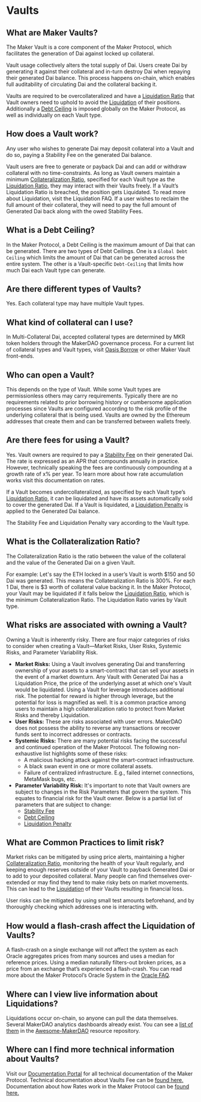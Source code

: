 # Vaults

## What are Maker Vaults?

The Maker Vault is a core component of the Maker Protocol, which facilitates the generation of Dai against locked up collateral.

Vault usage collectively alters the total supply of Dai. Users create Dai by generating it against their collateral and in-turn destroy Dai when repaying their generated Dai balance. This process happens on-chain, which enables full auditability of circulating Dai and the collateral backing it.

Vaults are required to be overcollateralized and have a [Liquidation Ratio](liquidation.md#what-is-the-liquidation-ratio) that Vault owners need to uphold to avoid the [Liquidation](liquidation.md) of their positions. Additionally a [Debt Ceiling](#what-is-a-debt-ceiling) is imposed globally on the Maker Protocol, as well as individually on each Vault type.

## How does a Vault work?

Any user who wishes to generate Dai may deposit collateral into a Vault and do so, paying a Stability Fee on the generated Dai balance.

Vault users are free to generate or payback Dai and can add or withdraw collateral with no time-constraints. As long as Vault owners maintain a minimum [Collateralization Ratio](#what-is-the-collateralization-ratio), specified for each Vault type as the [Liquidation Ratio](liquidation.md#what-is-the-liquidation-ratio), they may interact with their Vaults freely. If a Vault’s Liquidation Ratio is breached, the position gets Liquidated. To read more about Liquidation, visit the Liquidation FAQ. If a user wishes to reclaim the full amount of their collateral, they will need to pay the full amount of Generated Dai back along with the owed Stability Fees.

## What is a Debt Ceiling?

In the Maker Protocol, a Debt Ceiling is the maximum amount of Dai that can be generated. There are two types of Debt Ceilings. One is a `Global Debt Ceiling` which limits the amount of Dai that can be generated across the entire system. The other is a Vault-specific `Debt-Ceiling` that limits how much Dai each Vault type can generate.

## Are there different types of Vaults?

Yes. Each collateral type may have multiple Vault types.

## What kind of collateral can I use?

In Multi-Collateral Dai, accepted collateral types are determined by MKR token holders through the MakerDAO governance process. For a current list of collateral types and Vault types, visit [Oasis Borrow](https://oasis.app/borrow) or other Maker Vault front-ends.

## Who can open a Vault?

This depends on the type of Vault. While some Vault types are permissionless others may carry requirements. Typically there are no requirements related to prior borrowing history or cumbersome application processes since Vaults are configured according to the risk profile of the underlying collateral that is being used. Vaults are owned by the Ethereum addresses that create them and can be transferred between wallets freely.

## Are there fees for using a Vault?

Yes. Vault owners are required to pay a [Stability Fee](stability-fee.md) on their generated Dai. The rate is expressed as an APR that compounds annually in practice. However, technically speaking the fees are continuously compounding at a growth rate of x% per year. To learn more about how rate accumulation works visit this documentation on rates.

If a Vault becomes undercollateralized, as specified by each Vault type’s [Liquidation Ratio](liquidation.md#what-is-the-liquidation-ratio), it can be liquidated and have its assets automatically sold to cover the generated Dai. If a Vault is liquidated, a [Liquidation Penalty](liquidation.md#what-is-the-liquidation-penalty) is applied to the Generated Dai balance.

The Stability Fee and Liquidation Penalty vary according to the Vault type.

## What is the Collateralization Ratio?

The Collateralization Ratio is the ratio between the value of the collateral and the value of the Generated Dai on a given Vault.

For example: Let's say the ETH locked in a user’s Vault is worth $150 and 50 Dai was generated. This means the Collateralization Ratio is 300%. For each 1 Dai, there is $3 worth of collateral value backing it. In the Maker Protocol, your Vault may be liquidated if it falls below the [Liquidation Ratio](liquidation.md#what-is-the-liquidation-ratio), which is the minimum Collateralization Ratio. The Liquidation Ratio varies by Vault type.

## What risks are associated with owning a Vault?

Owning a Vault is inherently risky. There are four major categories of risks to consider when creating a Vault—Market Risks, User Risks, Systemic Risks, and Parameter Variability Risk.

- **Market Risks:** Using a Vault involves generating Dai and transferring ownership of your assets to a smart-contract that can sell your assets in the event of a market downturn. Any Vault with Generated Dai has a Liquidation Price, the price of the underlying asset at which one's Vault would be liquidated. Using a Vault for leverage introduces additional risk. The potential for reward is higher through leverage, but the potential for loss is magnified as well. It is a common practice among users to maintain a high collateralization ratio to protect from Market Risks and thereby Liquidation.
- **User Risks:** These are risks associated with user errors. MakerDAO does not possess the ability to reverse any transactions or recover funds sent to incorrect addresses or contracts.
- **Systemic Risks:** There are many potential risks facing the successful and continued operation of the Maker Protocol. The following non-exhaustive list highlights some of these risks:
    - A malicious hacking attack against the smart-contract infrastructure.
    - A black swan event in one or more collateral assets.
    - Failure of centralized infrastructure. E.g., failed internet connections, MetaMask bugs, etc.
- **Parameter Variability Risk:** It's important to note that Vault owners are subject to changes in the Risk Parameters that govern the system. This equates to financial risk for the Vault owner. Below is a partial list of parameters that are subject to change:
    - [Stability Fee](stability-fee.md)
    - [Debt Ceiling](#what-is-a-debt-ceiling)
    - [Liquidation Penalty](liquidation.md#what-is-the-liquidation-penalty)

## What are Common Practices to limit risk?

Market risks can be mitigated by using price alerts, maintaining a higher [Collateralization Ratio](#what-is-the-collateralization-ratio), monitoring the health of your Vault regularly, and keeping enough reserves outside of your Vault to payback Generated Dai or to add to your deposited collateral. Many people can find themselves over-extended or may find they tend to make risky bets on market movements. This can lead to the [Liquidation](liquidation.md) of their Vaults resulting in financial loss.

User risks can be mitigated by using small test amounts beforehand, and by thoroughly checking which addresses one is interacting with.

## How would a flash-crash affect the Liquidation of Vaults?

A flash-crash on a single exchange will not affect the system as each Oracle aggregates prices from many sources and uses a median for reference prices. Using a median naturally filters-out broken prices, as a price from an exchange that’s experienced a flash-crash. You can read more about the Maker Protocol’s Oracle System in the [Oracle FAQ](oracles.md).

## Where can I view live information about Liquidations?

Liquidations occur on-chain, so anyone can pull the data themselves. Several MakerDAO analytics dashboards already exist. You can see a [list of them](https://awesome.makerdao.com/#watch-dai) in the [Awesome-MakerDAO](https://awesome.makerdao.com) resource repository.

## Where can I find more technical information about Vaults?

Visit our [Documentation Portal](https://docs.makerdao.com/) for all technical documentation of the Maker Protocol. Technical documentation about Vaults Fee can be [found here.](https://docs.makerdao.com/smart-contract-modules/rates-module/jug-detailed-documentation) Documentation about how Rates work in the Maker Protocol can be [found here.](https://docs.makerdao.com/smart-contract-modules/rates-module)